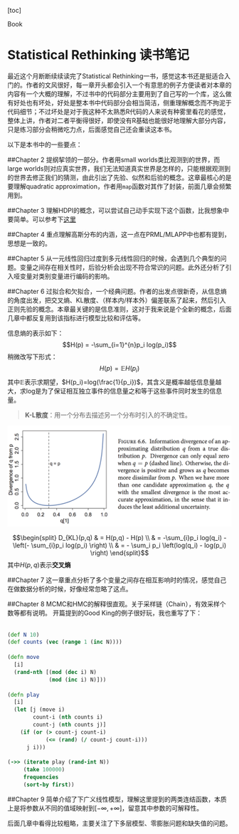 [toc]

<div id="tags">Book</div>

# Statistical Rethinking 读书笔记

最近这个月断断续续读完了Statistical Rethinking一书，感觉这本书还是挺适合入门的。作者的文风很好，每一章开头都会引入一个有意思的例子方便读者对本章的内容有一个大概的理解，不过书中的代码部分主要用到了自己写的一个库，这么做有好处也有坏处，好处是整本书中代码部分会相当简洁，侧重理解概念而不拘泥于代码细节；不过坏处是对于我这种不太熟悉R代码的人来说有种雾里看花的感觉，整体上讲，作者对二者平衡得很好，即使没有R基础也能很好地理解大部分内容，只是练习部分会稍微吃力点，后面感觉自己还会重读这本书。

以下是本书中的一些要点：

##Chapter 2
提纲挈领的一部分。作者用small worlds类比观测到的世界，而large worlds则对应真实世界，我们无法知道真实世界是怎样的，只能根据观测到的世界去修正我们的猜测，由此引出了先验、似然和后验的概念。这章最核心的是要理解quadratic approximation，作者用`map`函数对其作了封装，前面几章会频繁用到。

##Chapter 3
理解HDPI的概念，可以尝试自己动手实现下这个函数，比我想象中要简单。可以参考下[这里](http://stackoverflow.com/questions/22284502/highest-posterior-density-region-and-central-credible-region)

##Chapter 4
重点理解高斯分布的内涵，这一点在PRML/MLAPP中也都有提到，思想是一致的。

##Chapter 5
从一元线性回归过度到多元线性回归的时候，会遇到几个典型的问题。变量之间存在相关性时，后验分析会出现不符合常识的问题。此外还分析了引入哑变量对类别变量进行编码的影响。

##Chapter 6
过拟合和欠拟合，一个经典问题。作者的出发点很新奇，从信息熵的角度出发，把交叉熵、KL散度、（样本内/样本外）偏差联系了起来，然后引入正则先验的概念。本章最关键的是信息准则，这对于我来说是个全新的概念，后面几章中都反复用到该指标进行模型比较和评估等。

信息熵的表示如下：
$$H(p) = -\sum_{i=1}^{n}p_i log(p_i)$$
稍微改写下形式：
$$H(p) = \mathbb{E}H(p_i)$$
其中$\mathbb{E}$表示求期望，$H(p_i)=log(\frac{1}{p_i})$，其含义是概率越低信息量越大，求log是为了保证相互独立事件的信息量之和等于这些事件同时发生的信息量。

> **K-L散度**：用一个分布去描述另一个分布时引入的不确定性。

![屏幕快照 2017-05-06 19.00.39.png](../public/Statistical-Rethinking-1.png)

$$\begin{split}
D_{KL}(p,q) & = H(p,q) - H(p) \\
 & = -\sum_{i}p_i log(q_i)  - \left(- \sum_{i}p_i log(p_i) \right) \\
 & = - \sum_i p_i \left(log(q_i) - log(p_i) \right)
 \end{split}$$
其中$H(p,q)$表示**交叉熵**

##Chapter 7
这一章重点分析了多个变量之间存在相互影响时的情况，感觉自己在做数据分析的时候，好像经常忽略了这点。

##Chapter 8
MCMC和HMC的解释很直观。关于采样链（Chain），有效采样个数等都有说明。
开篇提到的Good King的例子很好玩，我也重写了下：

```clojure

(def N 10)
(def counts (vec (range 1 (inc N))))

(defn move
  [i]
  (rand-nth [(mod (dec i) N)
             (mod (inc i) N)]))

(defn play
  [i]
  (let [j (move i)
        count-i (nth counts i)
        count-j (nth counts j)]
    (if (or (> count-j count-i)
            (<= (rand) (/ count-j count-i)))
      j i)))

(->> (iterate play (rand-int N))
     (take 100000)
     frequencies
     (sort-by first))
```

##Chapter 9
简单介绍了下广义线性模型，理解这里提到的两类连结函数，本质上是将参数从不同的值域映射到$[-\infty,+\infty]$，留意其中参数的可解释性。

后面几章中看得比较粗略，主要关注了下多层模型、零膨胀问题和缺失值的问题。
